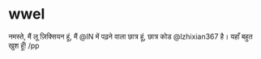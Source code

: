 # wwel
नमस्ते, मैं लू ज़िक्सियन हूं, मैं @IN में पढ़ने वाला छात्र हूं, छात्र कोड @lzhixian367 है। यहाँ बहुत खुश हूँ!
/pp
